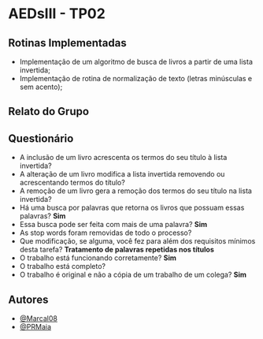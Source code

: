 # AEDsIII - TP02
## Rotinas Implementadas
- Implementação de um algoritmo de busca de livros a partir de uma lista invertida;
- Implementação de rotina de normalização de texto (letras minúsculas e sem acento);
## Relato do Grupo
## Questionário
- A inclusão de um livro acrescenta os termos do seu título à lista invertida?
- A alteração de um livro modifica a lista invertida removendo ou acrescentando termos do título?
- A remoção de um livro gera a remoção dos termos do seu título na lista invertida?
- Há uma busca por palavras que retorna os livros que possuam essas palavras? **Sim**
- Essa busca pode ser feita com mais de uma palavra? **Sim**
- As stop words foram removidas de todo o processo?
- Que modificação, se alguma, você fez para além dos requisitos mínimos desta tarefa? **Tratamento de palavras repetidas nos títulos**
- O trabalho está funcionando corretamente? **Sim**
- O trabalho está completo?
- O trabalho é original e não a cópia de um trabalho de um colega? **Sim**
## Autores
- [@Marcal08](https://www.github.com/Marcal08)
- [@PRMaia](https://www.github.com/PRMaia)
